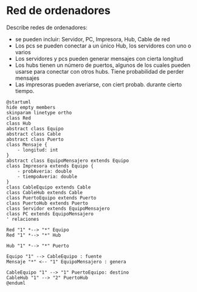 # Red de ordenadores

Describe redes de ordenadores:

- se pueden incluir: Servidor, PC, Impresora, Hub, Cable de red
- Los pcs se pueden conectar a un único Hub, los servidores con uno o varios
- Los servidores y pcs pueden generar mensajes con cierta longitud
- Los hubs tienen un número de puertos, algunos de los cuales pueden usarse para conectar con otros hubs. Tiene probabilidad de perder mensajes
- Las impresoras pueden averiarse, con ciert probab. durante cierto tiempo.

```plantuml
@startuml
hide empty members
skinparam linetype ortho
class Red
class Hub
abstract class Equipo
abstract class Cable
abstract class Puerto
class Mensaje {
    - longitud: int
}
abstract class EquipoMensajero extends Equipo
class Impresora extends Equipo {
    - probAveria: double
    - tiempoAveria: double
}
class CableEquipo extends Cable
class CableHub extends Cable
class PuertoEquipo extends Puerto
class PuertoHub extends Puerto
class Servidor extends EquipoMensajero
class PC extends EquipoMensajero
' relaciones

Red "1" *--> "*" Equipo
Red "1" *--> "*" Hub

Hub "1" *--> "*" Puerto

Equipo "1" --> CableEquipo : fuente
Mensaje "*" <-- "1" EquipoMensajero : genera

CableEquipo "1" --> "1" PuertoEquipo: destino
CableHub "1" --> "2" PuertoHub
@enduml
```
